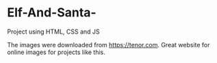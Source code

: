 # Elf-And-Santa-

Project using HTML, CSS and JS

The images were downloaded from https://tenor.com. Great website for online images for projects like this.
